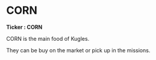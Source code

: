 # CORN

**Ticker : CORN**

CORN is the main food of Kugles.

They can be buy on the market or pick up in the missions.
